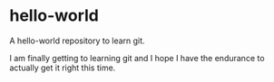 # hello-world
A hello-world repository to learn git.

I am finally getting to learning git and I hope I have the endurance to actually get it right this time.
